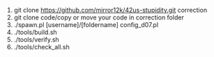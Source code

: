 1. git clone https://github.com/mirror12k/42us-stupidity.git correction
2. git clone code/copy or move your code in correction folder
3. ./spawn.pl [username]/[foldername] config_d07.pl
4. ./tools/build.sh
4. ./tools/verify.sh
5. ./tools/check_all.sh
